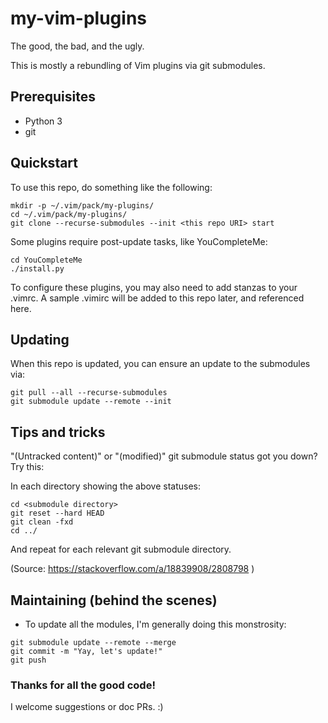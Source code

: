 # my-vim-plugins

The good, the bad, and the ugly.

This is mostly a rebundling of Vim plugins via git submodules.

## Prerequisites

* Python 3
* git

## Quickstart

To use this repo, do something like the following:

```shell
mkdir -p ~/.vim/pack/my-plugins/
cd ~/.vim/pack/my-plugins/
git clone --recurse-submodules --init <this repo URI> start
```

Some plugins require post-update tasks, like YouCompleteMe:

```shell
cd YouCompleteMe
./install.py
```

To configure these plugins, you may also need to add stanzas to your .vimrc. A sample .vimirc will be added to this repo later, and referenced here.

## Updating

When this repo is updated, you can ensure an update to the submodules via:

```
git pull --all --recurse-submodules
git submodule update --remote --init
```

## Tips and tricks

"(Untracked content)" or "(modified)" git submodule status got you down? Try this:

In each directory showing the above statuses:
```shell
cd <submodule directory>
git reset --hard HEAD
git clean -fxd
cd ../
```

And repeat for each relevant git submodule directory.

(Source: https://stackoverflow.com/a/18839908/2808798 )

## Maintaining (behind the scenes)

* To update all the modules, I'm generally doing this monstrosity:

```shell
git submodule update --remote --merge
git commit -m "Yay, let's update!"
git push
```

### Thanks for all the good code!

I welcome suggestions or doc PRs. :)
